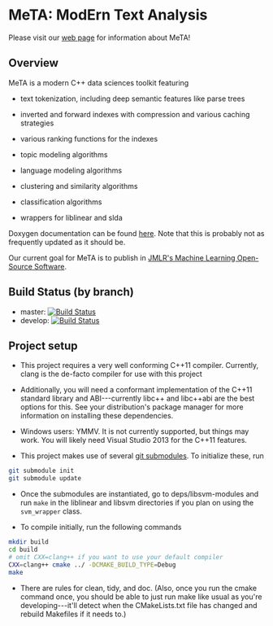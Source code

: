 # MeTA: ModErn Text Analysis

Please visit our [web page](http://meta-toolkit.github.io/meta/) for information
about MeTA!

## Overview

MeTA is a modern C++ data sciences toolkit featuring

 - text tokenization, including deep semantic features like parse trees

 - inverted and forward indexes with compression and various caching strategies

 - various ranking functions for the indexes

 - topic modeling algorithms

 - language modeling algorithms

 - clustering and similarity algorithms

 - classification algorithms

 - wrappers for liblinear and slda

Doxygen documentation can be found
[here](http://web.engr.illinois.edu/~massung1/toolkit-doc/). Note that this is
probably not as frequently updated as it should be.

Our current goal for MeTA is to publish in [JMLR's Machine Learning Open-Source
Software](http://jmlr.org/mloss/).

## Build Status (by branch)
- master: [![Build
  Status](https://travis-ci.org/meta-toolkit/meta.svg?branch=master)](https://travis-ci.org/meta-toolkit/meta)
- develop: [![Build
  Status](https://travis-ci.org/meta-toolkit/meta.svg?branch=develop)](https://travis-ci.org/meta-toolkit/meta)

## Project setup

 - This project requires a very well conforming C++11 compiler. Currently,
   clang is the de-facto compiler for use with this project

 - Additionally, you will need a conformant implementation of the C++11 standard
   library and ABI---currently libc++ and libc++abi are the best options for
   this. See your distribution's package manager for more information on
   installing these dependencies.

 - Windows users: YMMV. It is not currently supported, but things may
   work. You will likely need Visual Studio 2013 for the C++11 features.

 - This project makes use of several [git
   submodules](http://git-scm.com/book/en/Git-Tools-Submodules). To initialize
   these, run
```bash
git submodule init
git submodule update
```

 - Once the submodules are instantiated, go to deps/libsvm-modules and run
   `make` in the liblinear and libsvm directories if you plan on using the
   `svm_wrapper` class.

 - To compile initially, run the following commands
```bash
mkdir build
cd build
# omit CXX=clang++ if you want to use your default compiler
CXX=clang++ cmake ../ -DCMAKE_BUILD_TYPE=Debug
make
```

 - There are rules for clean, tidy, and doc. (Also, once you run the cmake
   command once, you should be able to just run make like usual as you're
   developing---it'll detect when the CMakeLists.txt file has changed and
   rebuild Makefiles if it needs to.)

